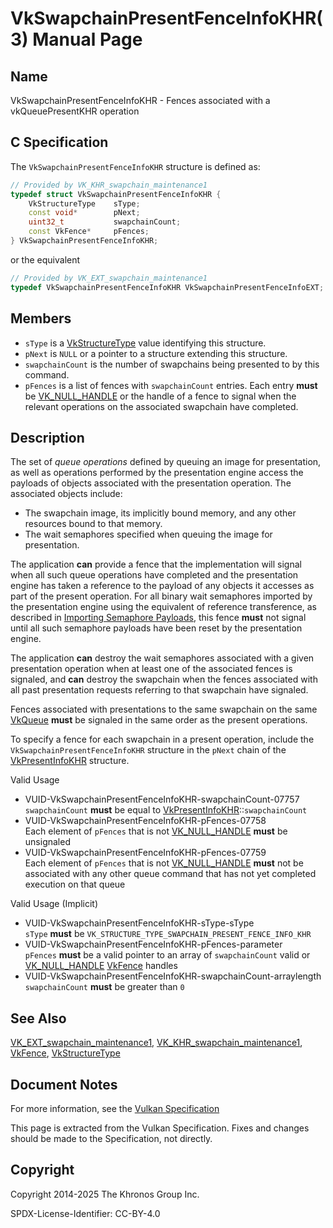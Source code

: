 # VkSwapchainPresentFenceInfoKHR(3) Manual Page

## Name

VkSwapchainPresentFenceInfoKHR - Fences associated with a vkQueuePresentKHR operation



## [](#_c_specification)C Specification

The `VkSwapchainPresentFenceInfoKHR` structure is defined as:

```c++
// Provided by VK_KHR_swapchain_maintenance1
typedef struct VkSwapchainPresentFenceInfoKHR {
    VkStructureType    sType;
    const void*        pNext;
    uint32_t           swapchainCount;
    const VkFence*     pFences;
} VkSwapchainPresentFenceInfoKHR;
```

or the equivalent

```c++
// Provided by VK_EXT_swapchain_maintenance1
typedef VkSwapchainPresentFenceInfoKHR VkSwapchainPresentFenceInfoEXT;
```

## [](#_members)Members

- `sType` is a [VkStructureType](https://registry.khronos.org/vulkan/specs/latest/man/html/VkStructureType.html) value identifying this structure.
- `pNext` is `NULL` or a pointer to a structure extending this structure.
- `swapchainCount` is the number of swapchains being presented to by this command.
- `pFences` is a list of fences with `swapchainCount` entries. Each entry **must** be [VK\_NULL\_HANDLE](https://registry.khronos.org/vulkan/specs/latest/man/html/VK_NULL_HANDLE.html) or the handle of a fence to signal when the relevant operations on the associated swapchain have completed.

## [](#_description)Description

The set of *queue operations* defined by queuing an image for presentation, as well as operations performed by the presentation engine access the payloads of objects associated with the presentation operation. The associated objects include:

- The swapchain image, its implicitly bound memory, and any other resources bound to that memory.
- The wait semaphores specified when queuing the image for presentation.

The application **can** provide a fence that the implementation will signal when all such queue operations have completed and the presentation engine has taken a reference to the payload of any objects it accesses as part of the present operation. For all binary wait semaphores imported by the presentation engine using the equivalent of reference transference, as described in [Importing Semaphore Payloads](https://registry.khronos.org/vulkan/specs/latest/html/vkspec.html#synchronization-semaphores-importing), this fence **must** not signal until all such semaphore payloads have been reset by the presentation engine.

The application **can** destroy the wait semaphores associated with a given presentation operation when at least one of the associated fences is signaled, and **can** destroy the swapchain when the fences associated with all past presentation requests referring to that swapchain have signaled.

Fences associated with presentations to the same swapchain on the same [VkQueue](https://registry.khronos.org/vulkan/specs/latest/man/html/VkQueue.html) **must** be signaled in the same order as the present operations.

To specify a fence for each swapchain in a present operation, include the `VkSwapchainPresentFenceInfoKHR` structure in the `pNext` chain of the [VkPresentInfoKHR](https://registry.khronos.org/vulkan/specs/latest/man/html/VkPresentInfoKHR.html) structure.

Valid Usage

- [](#VUID-VkSwapchainPresentFenceInfoKHR-swapchainCount-07757)VUID-VkSwapchainPresentFenceInfoKHR-swapchainCount-07757  
  `swapchainCount` **must** be equal to [VkPresentInfoKHR](https://registry.khronos.org/vulkan/specs/latest/man/html/VkPresentInfoKHR.html)::`swapchainCount`
- [](#VUID-VkSwapchainPresentFenceInfoKHR-pFences-07758)VUID-VkSwapchainPresentFenceInfoKHR-pFences-07758  
  Each element of `pFences` that is not [VK\_NULL\_HANDLE](https://registry.khronos.org/vulkan/specs/latest/man/html/VK_NULL_HANDLE.html) **must** be unsignaled
- [](#VUID-VkSwapchainPresentFenceInfoKHR-pFences-07759)VUID-VkSwapchainPresentFenceInfoKHR-pFences-07759  
  Each element of `pFences` that is not [VK\_NULL\_HANDLE](https://registry.khronos.org/vulkan/specs/latest/man/html/VK_NULL_HANDLE.html) **must** not be associated with any other queue command that has not yet completed execution on that queue

Valid Usage (Implicit)

- [](#VUID-VkSwapchainPresentFenceInfoKHR-sType-sType)VUID-VkSwapchainPresentFenceInfoKHR-sType-sType  
  `sType` **must** be `VK_STRUCTURE_TYPE_SWAPCHAIN_PRESENT_FENCE_INFO_KHR`
- [](#VUID-VkSwapchainPresentFenceInfoKHR-pFences-parameter)VUID-VkSwapchainPresentFenceInfoKHR-pFences-parameter  
  `pFences` **must** be a valid pointer to an array of `swapchainCount` valid or [VK\_NULL\_HANDLE](https://registry.khronos.org/vulkan/specs/latest/man/html/VK_NULL_HANDLE.html) [VkFence](https://registry.khronos.org/vulkan/specs/latest/man/html/VkFence.html) handles
- [](#VUID-VkSwapchainPresentFenceInfoKHR-swapchainCount-arraylength)VUID-VkSwapchainPresentFenceInfoKHR-swapchainCount-arraylength  
  `swapchainCount` **must** be greater than `0`

## [](#_see_also)See Also

[VK\_EXT\_swapchain\_maintenance1](https://registry.khronos.org/vulkan/specs/latest/man/html/VK_EXT_swapchain_maintenance1.html), [VK\_KHR\_swapchain\_maintenance1](https://registry.khronos.org/vulkan/specs/latest/man/html/VK_KHR_swapchain_maintenance1.html), [VkFence](https://registry.khronos.org/vulkan/specs/latest/man/html/VkFence.html), [VkStructureType](https://registry.khronos.org/vulkan/specs/latest/man/html/VkStructureType.html)

## [](#_document_notes)Document Notes

For more information, see the [Vulkan Specification](https://registry.khronos.org/vulkan/specs/latest/html/vkspec.html#VkSwapchainPresentFenceInfoKHR)

This page is extracted from the Vulkan Specification. Fixes and changes should be made to the Specification, not directly.

## [](#_copyright)Copyright

Copyright 2014-2025 The Khronos Group Inc.

SPDX-License-Identifier: CC-BY-4.0
